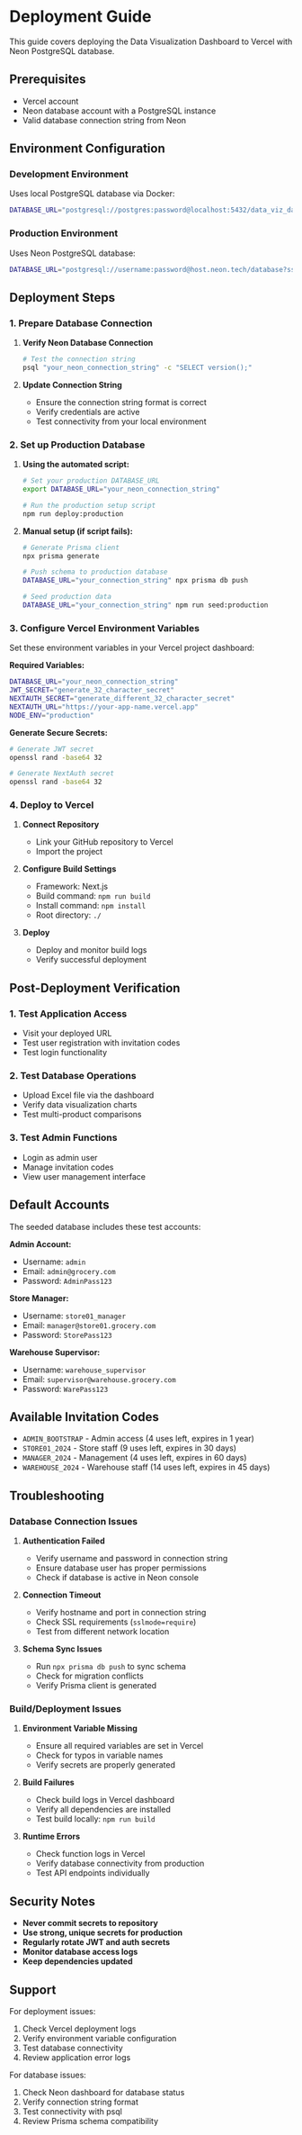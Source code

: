# Deployment Guide

This guide covers deploying the Data Visualization Dashboard to Vercel with Neon PostgreSQL database.

## Prerequisites

- Vercel account
- Neon database account with a PostgreSQL instance
- Valid database connection string from Neon

## Environment Configuration

### Development Environment
Uses local PostgreSQL database via Docker:
```bash
DATABASE_URL="postgresql://postgres:password@localhost:5432/data_viz_dashboard"
```

### Production Environment  
Uses Neon PostgreSQL database:
```bash
DATABASE_URL="postgresql://username:password@host.neon.tech/database?sslmode=require"
```

## Deployment Steps

### 1. Prepare Database Connection

1. **Verify Neon Database Connection**
   ```bash
   # Test the connection string
   psql "your_neon_connection_string" -c "SELECT version();"
   ```

2. **Update Connection String**
   - Ensure the connection string format is correct
   - Verify credentials are active
   - Test connectivity from your local environment

### 2. Set up Production Database

1. **Using the automated script:**
   ```bash
   # Set your production DATABASE_URL
   export DATABASE_URL="your_neon_connection_string"
   
   # Run the production setup script
   npm run deploy:production
   ```

2. **Manual setup (if script fails):**
   ```bash
   # Generate Prisma client
   npx prisma generate
   
   # Push schema to production database
   DATABASE_URL="your_connection_string" npx prisma db push
   
   # Seed production data
   DATABASE_URL="your_connection_string" npm run seed:production
   ```

### 3. Configure Vercel Environment Variables

Set these environment variables in your Vercel project dashboard:

**Required Variables:**
```bash
DATABASE_URL="your_neon_connection_string"
JWT_SECRET="generate_32_character_secret"
NEXTAUTH_SECRET="generate_different_32_character_secret"
NEXTAUTH_URL="https://your-app-name.vercel.app"
NODE_ENV="production"
```

**Generate Secure Secrets:**
```bash
# Generate JWT secret
openssl rand -base64 32

# Generate NextAuth secret  
openssl rand -base64 32
```

### 4. Deploy to Vercel

1. **Connect Repository**
   - Link your GitHub repository to Vercel
   - Import the project

2. **Configure Build Settings**
   - Framework: Next.js
   - Build command: `npm run build`
   - Install command: `npm install`
   - Root directory: `./`

3. **Deploy**
   - Deploy and monitor build logs
   - Verify successful deployment

## Post-Deployment Verification

### 1. Test Application Access
- Visit your deployed URL
- Test user registration with invitation codes
- Test login functionality

### 2. Test Database Operations
- Upload Excel file via the dashboard
- Verify data visualization charts
- Test multi-product comparisons

### 3. Test Admin Functions
- Login as admin user
- Manage invitation codes
- View user management interface

## Default Accounts

The seeded database includes these test accounts:

**Admin Account:**
- Username: `admin`
- Email: `admin@grocery.com`  
- Password: `AdminPass123`

**Store Manager:**
- Username: `store01_manager`
- Email: `manager@store01.grocery.com`
- Password: `StorePass123`

**Warehouse Supervisor:**
- Username: `warehouse_supervisor`
- Email: `supervisor@warehouse.grocery.com`
- Password: `WarePass123`

## Available Invitation Codes

- `ADMIN_BOOTSTRAP` - Admin access (4 uses left, expires in 1 year)
- `STORE01_2024` - Store staff (9 uses left, expires in 30 days)  
- `MANAGER_2024` - Management (4 uses left, expires in 60 days)
- `WAREHOUSE_2024` - Warehouse staff (14 uses left, expires in 45 days)

## Troubleshooting

### Database Connection Issues

1. **Authentication Failed**
   - Verify username and password in connection string
   - Ensure database user has proper permissions
   - Check if database is active in Neon console

2. **Connection Timeout**
   - Verify hostname and port in connection string
   - Check SSL requirements (`sslmode=require`)
   - Test from different network location

3. **Schema Sync Issues**
   - Run `npx prisma db push` to sync schema
   - Check for migration conflicts
   - Verify Prisma client is generated

### Build/Deployment Issues

1. **Environment Variable Missing**
   - Ensure all required variables are set in Vercel
   - Check for typos in variable names
   - Verify secrets are properly generated

2. **Build Failures**
   - Check build logs in Vercel dashboard
   - Verify all dependencies are installed
   - Test build locally: `npm run build`

3. **Runtime Errors**
   - Check function logs in Vercel
   - Verify database connectivity from production
   - Test API endpoints individually

## Security Notes

- **Never commit secrets to repository**
- **Use strong, unique secrets for production**
- **Regularly rotate JWT and auth secrets**
- **Monitor database access logs**
- **Keep dependencies updated**

## Support

For deployment issues:
1. Check Vercel deployment logs
2. Verify environment variable configuration
3. Test database connectivity
4. Review application error logs

For database issues:
1. Check Neon dashboard for database status
2. Verify connection string format
3. Test connectivity with psql
4. Review Prisma schema compatibility